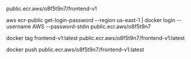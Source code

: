 public.ecr.aws/o8f5t9n7/frontend-v1

aws ecr-public get-login-password --region us-east-1 | docker login --username AWS --password-stdin public.ecr.aws/o8f5t9n7

docker tag frontend-v1:latest public.ecr.aws/o8f5t9n7/frontend-v1:latest

docker push public.ecr.aws/o8f5t9n7/frontend-v1:latest
